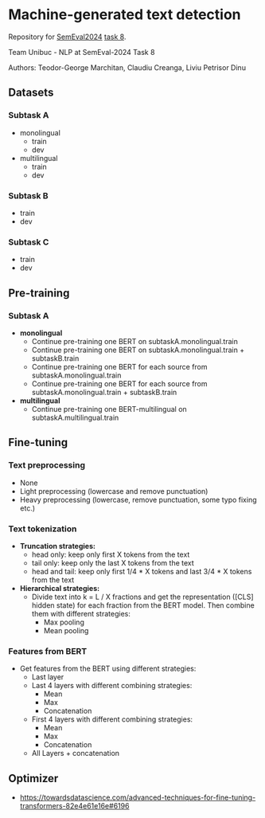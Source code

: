 # Machine-generated text detection

Repository for [SemEval2024](https://semeval.github.io/SemEval2024/) [task 8](https://github.com/mbzuai-nlp/SemEval2024-task8#data_format).

Team Unibuc - NLP at SemEval-2024 Task 8

Authors: Teodor-George Marchitan, Claudiu Creanga, Liviu Petrisor Dinu

## Datasets

### Subtask A
* monolingual
    * train
    * dev
* multilingual
    * train
    * dev

### Subtask B
* train
* dev

### Subtask C
* train
* dev

## Pre-training

### Subtask A
* **monolingual**
    * Continue pre-training one BERT on subtaskA.monolingual.train
    * Continue pre-training one BERT on subtaskA.monolingual.train + subtaskB.train
    * Continue pre-training one BERT for each source from subtaskA.monolingual.train
    * Continue pre-training one BERT for each source from subtaskA.monolingual.train + subtaskB.train
* **multilingual**
    * Continue pre-training one BERT-multilingual on subtaskA.multilingual.train

## Fine-tuning

### Text preprocessing
* None
* Light preprocessing (lowercase and remove punctuation)
* Heavy preprocessing (lowercase, remove punctuation, some typo fixing etc.)

### Text tokenization
* **Truncation strategies:**
    * head only: keep only first X tokens from the text
    * tail only: keep only the last X tokens from the text
    * head and tail: keep only first 1/4 * X tokens and last 3/4 * X tokens from the text
* **Hierarchical strategies:**
    * Divide text into k = L / X fractions and get the representation ([CLS] hidden state) for each fraction from the BERT model. Then combine them with different strategies:
        * Max pooling
        * Mean pooling

### Features from BERT
* Get features from the BERT using different strategies:
    * Last layer
    * Last 4 layers with different combining strategies:
        * Mean
        * Max
        * Concatenation
    * First 4 layers with different combining strategies:
        * Mean
        * Max
        * Concatenation
    * All Layers + concatenation

## Optimizer

* https://towardsdatascience.com/advanced-techniques-for-fine-tuning-transformers-82e4e61e16e#6196

